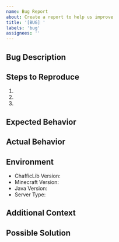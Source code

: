 ```yaml
---
name: Bug Report
about: Create a report to help us improve
title: '[BUG] '
labels: 'bug'
assignees: ''
---
```


## Bug Description
<!-- A clear and concise description of what the bug is -->

## Steps to Reproduce
1. <!-- First Step -->
2. <!-- Second Step -->
3. <!-- And so on... -->

## Expected Behavior
<!-- What you expected to happen -->

## Actual Behavior
<!-- What actually happened -->

## Environment
- ChafficLib Version: <!-- e.g., 1.0.0 -->
- Minecraft Version: <!-- e.g., 1.20.1 -->
- Java Version: <!-- e.g., 21 -->
- Server Type: <!-- e.g., Paper, Spigot -->

## Additional Context
<!-- Add any other context about the problem here -->

## Possible Solution
<!-- Not required, but suggest a fix/reason for the bug -->